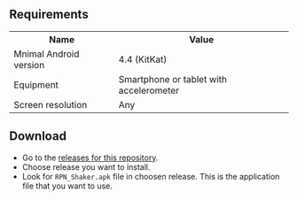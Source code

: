 ## Requirements

<table>
  <tr>
    <th>Name</th>
    <th>Value</th>
  </tr>
  <tr>
    <td>Mnimal Android version</td>
    <td>4.4 (KitKat)</td>
  </tr>
  <tr>
    <td>Equipment</td>
    <td>Smartphone or tablet with accelerometer</td>
  </tr>
  <tr>
    <td>Screen resolution</td>
    <td>Any</td>
  </tr>
</table>

## Download

*  Go to the [releases for this repository](https://github.com/MadTiger2409/RPN-Shaker/releases).
*  Choose release you want to install.
*  Look for `RPN_Shaker.apk` file in choosen release. This is the application file that you want to use.
